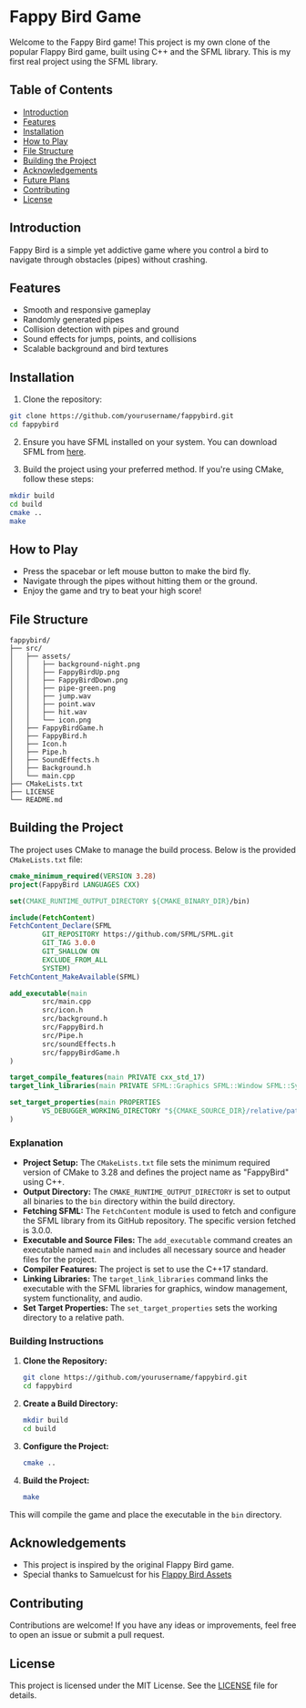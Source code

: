 # Fappy Bird Game

Welcome to the Fappy Bird game! This project is my own clone of the popular Flappy Bird game, built using C++ and the SFML library. This is my first real project using the SFML library.

## Table of Contents
- [Introduction](#introduction)
- [Features](#features)
- [Installation](#installation)
- [How to Play](#how-to-play)
- [File Structure](#file-structure)
- [Building the Project](#building-the-project)
- [Acknowledgements](#acknowledgements)
- [Future Plans](#future-plans)
- [Contributing](#contributing)
- [License](#license)

## Introduction

Fappy Bird is a simple yet addictive game where you control a bird to navigate through obstacles (pipes) without crashing.

## Features

- Smooth and responsive gameplay
- Randomly generated pipes
- Collision detection with pipes and ground
- Sound effects for jumps, points, and collisions
- Scalable background and bird textures

## Installation

1. Clone the repository:

```bash
git clone https://github.com/yourusername/fappybird.git
cd fappybird
```

2. Ensure you have SFML installed on your system. You can download SFML from [here](https://www.sfml-dev.org/download.php).

3. Build the project using your preferred method. If you're using CMake, follow these steps:

```bash
mkdir build
cd build
cmake ..
make
```

## How to Play

- Press the spacebar or left mouse button to make the bird fly.
- Navigate through the pipes without hitting them or the ground.
- Enjoy the game and try to beat your high score!

## File Structure

```
fappybird/
├── src/
│   ├── assets/
│   │   ├── background-night.png
│   │   ├── FappyBirdUp.png
│   │   ├── FappyBirdDown.png
│   │   ├── pipe-green.png
│   │   ├── jump.wav
│   │   ├── point.wav
│   │   ├── hit.wav
│   │   └── icon.png
│   ├── FappyBirdGame.h
│   ├── FappyBird.h
│   ├── Icon.h
│   ├── Pipe.h
│   ├── SoundEffects.h
│   ├── Background.h
│   └── main.cpp
├── CMakeLists.txt
├── LICENSE
└── README.md
```
## Building the Project

The project uses CMake to manage the build process. Below is the provided `CMakeLists.txt` file:

```cmake
cmake_minimum_required(VERSION 3.28)
project(FappyBird LANGUAGES CXX)

set(CMAKE_RUNTIME_OUTPUT_DIRECTORY ${CMAKE_BINARY_DIR}/bin)

include(FetchContent)
FetchContent_Declare(SFML
        GIT_REPOSITORY https://github.com/SFML/SFML.git
        GIT_TAG 3.0.0
        GIT_SHALLOW ON
        EXCLUDE_FROM_ALL
        SYSTEM)
FetchContent_MakeAvailable(SFML)

add_executable(main
        src/main.cpp
        src/icon.h
        src/background.h
        src/FappyBird.h
        src/Pipe.h
        src/soundEffects.h
        src/fappyBirdGame.h
)

target_compile_features(main PRIVATE cxx_std_17)
target_link_libraries(main PRIVATE SFML::Graphics SFML::Window SFML::System SFML::Audio)

set_target_properties(main PROPERTIES
        VS_DEBUGGER_WORKING_DIRECTORY "${CMAKE_SOURCE_DIR}/relative/path/to/working/directory"
)
```

### Explanation

- **Project Setup:** The `CMakeLists.txt` file sets the minimum required version of CMake to 3.28 and defines the project name as "FappyBird" using C++.
- **Output Directory:** The `CMAKE_RUNTIME_OUTPUT_DIRECTORY` is set to output all binaries to the `bin` directory within the build directory.
- **Fetching SFML:** The `FetchContent` module is used to fetch and configure the SFML library from its GitHub repository. The specific version fetched is 3.0.0.
- **Executable and Source Files:** The `add_executable` command creates an executable named `main` and includes all necessary source and header files for the project.
- **Compiler Features:** The project is set to use the C++17 standard.
- **Linking Libraries:** The `target_link_libraries` command links the executable with the SFML libraries for graphics, window management, system functionality, and audio.
- **Set Target Properties:** The `set_target_properties` sets the working directory to a relative path.

### Building Instructions

1. **Clone the Repository:**
   ```bash
   git clone https://github.com/yourusername/fappybird.git
   cd fappybird
   ```

2. **Create a Build Directory:**
   ```bash
   mkdir build
   cd build
   ```

3. **Configure the Project:**
   ```bash
   cmake ..
   ```

4. **Build the Project:**
   ```bash
   make
   ```

This will compile the game and place the executable in the `bin` directory.

## Acknowledgements

- This project is inspired by the original Flappy Bird game.
- Special thanks to Samuelcust for his [Flappy Bird Assets](https://github.com/samuelcust/flappy-bird-assets)

## Contributing

Contributions are welcome! If you have any ideas or improvements, feel free to open an issue or submit a pull request.

## License

This project is licensed under the MIT License. See the [LICENSE](LICENSE) file for details.
